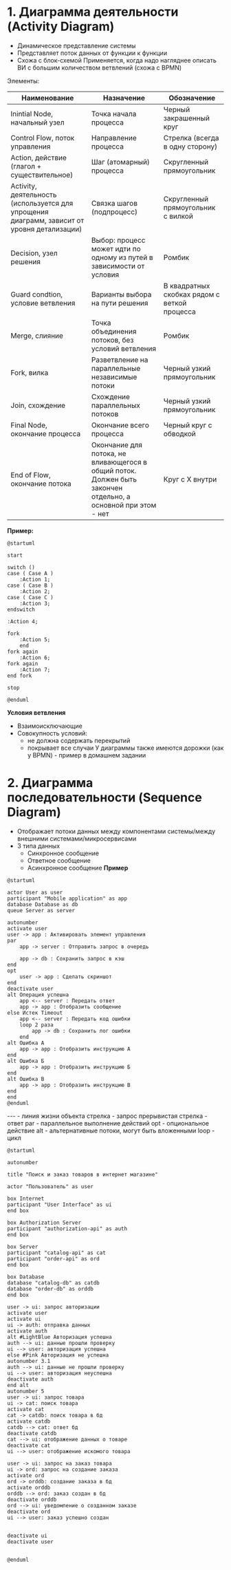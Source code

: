 # 1. Диаграмма деятельности (Activity Diagram)
- Динамическое представление системы
- Представляет поток данных от функции к функции
- Схожа с блок-схемой
Применяется, когда надо нагляднее описать ВИ с большим количеством ветвлений (схожа с BPMN)

Элементы:

| Наименование                                                                                | Назначение                                                                                                    | Обозначение                                  |
| ------------------------------------------------------------------------------------------- | ------------------------------------------------------------------------------------------------------------- | -------------------------------------------- |
| Inintial Node, начальный узел                                                               | Точка начала процесса                                                                                         | Черный закрашенный круг                      |
| Control Flow, поток управления                                                              | Направление процесса                                                                                          | Стрелка (всегда в одну сторону)              |
| Action, действие (глагол + существительное)                                                 | Шаг (атомарный) процесса                                                                                      | Скругленный прямоугольник                    |
| Activity, деятельность (используется для упрощения диаграмм, зависит от уровня детализации) | Связка шагов (подпроцесс)                                                                                     | Скругленный прямоугольник с вилкой           |
| Decision, узел решения                                                                      | Выбор: процесс может идти по одному из путей в зависимости от условия                                         | Ромбик                                       |
| Guard condtion, условие ветвления                                                           | Варианты выбора на пути решения                                                                               | В квадратных скобках рядом с веткой процесса |
| Merge, слияние                                                                              | Точка объединения потоков, без условий ветвления                                                              | Ромбик                                       |
| Fork, вилка                                                                                 | Разветвление на параллельные независимые потоки                                                               | Черный узкий прямоугольник                   |
| Join, схождение                                                                             | Схождение параллельных потоков                                                                                | Черный узкий прямоугольник                   |
| Final Node, окончание процесса                                                              | Окончание всего процесса                                                                                      | Черный круг с обводкой                       |
| End of Flow, окончание потока                                                               | Окончание для потока, не вливающегося в общий поток. Должен быть закончен отдельно, а основной при этом - нет | Круг с Х внутри                              |
**Пример:**
```plantuml
@startuml

start

switch ()
case ( Case A )
	:Action 1;
case ( Case B )
	:Action 2;
case ( Case C )
	:Action 3;
endswitch

:Action 4;

fork
	:Action 5;
	end
fork again
	:Action 6;
fork again
	:Action 7;
end fork

stop

@enduml
```
**Условия ветвления**
- Взаимоисключающие
- Совокупность условий:
	- не должна содержать перекрытий
	- покрывает все случаи
У диаграммы также имеются дорожки (как у BPMN) - пример в домашнем задании

# 2. Диаграмма последовательности (Sequence Diagram)
- Отображает потоки данных между компонентами системы/между внешними системами/микросервисами
- 3 типа данных
	- Синхронное сообщение
	- Ответное сообщение
	- Асинхронное сообщение
**Пример**
```plantuml
@startuml

actor User as user
participant "Mobile application" as app
database Database as db
queue Server as server

autonumber
activate user
user -> app : Активировать элемент управления
par
	app -> server : Отправить запрос в очередь
	
	app -> db : Сохранить запрос в кэш
end
opt
	user -> app : Сделать скриншот
end
deactivate user
alt Операция успешна
	app <-- server : Передать ответ
	app -> app : Отобразить сообщение
else Истек Timeout
	app <-- server : Передать код ошибки
	loop 2 раза
		app -> db : Сохранить лог ошибки
	end
alt Ошибка А
	app -> app : Отобразить инструкцию А
end
alt Ошибка Б
	app -> app : Отобразить инструкцию Б
end
alt Ошибка В
	app -> app : Отобразить инструкцию В
end
end
@enduml
```
--- - линия жизни объекта
стрелка - запрос
прерывистая стрелка - ответ
par - параллельное выполнение действий
opt - опциональное действие
alt - альтернативные потоки, могут быть вложенными
loop -  цикл

```plantuml
@startuml

autonumber

title "Поиск и заказ товаров в интернет магазине"

actor "Пользователь" as user

box Internet
participant "User Interface" as ui
end box

box Authorization Server
participant "authorization-api" as auth
end box

box Server
participant "catalog-api" as cat
participant "order-api" as ord
end box

box Database
database "catalog-db" as catdb
database "order-db" as orddb
end box

user -> ui: запрос авторизации
activate user
activate ui
ui -> auth: отправка данных
activate auth
alt #LightBlue Авторизация успешна
auth --> ui: данные прошли проверку
ui --> user: авторизация успешна
else #Pink Авторизация не успешна
autonumber 3.1
auth --> ui: данные не прошли проверку
ui --> user: авторизация неуспешна
deactivate auth
end alt
autonumber 5
user -> ui: запрос товара
ui -> cat: поиск товара
activate cat
cat -> catdb: поиск товара в бд
activate catdb
catdb --> cat: ответ бд
deactivate catdb
cat --> ui: отображение данных о товаре
deactivate cat
ui --> user: отображение искомого товара

user -> ui: запрос на заказ товара
ui -> ord: запрос на создание заказа
activate ord
ord -> orddb: создание заказа в бд
activate orddb
orddb --> ord: заказ создан в бд
deactivate orddb
ord --> ui: уведомление о созданном заказе
deactivate ord
ui --> user: заказ успешно создан


deactivate ui
deactivate user


@enduml
```
